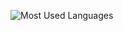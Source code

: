 ![Most Used Languages](https://github-readme-stats.vercel.app/api/top-langs/?username=Malizma333&theme=dark&card_width=800&hide=HTML,CSS,ShaderLab,HLSL,Mathematica,Ruby)
